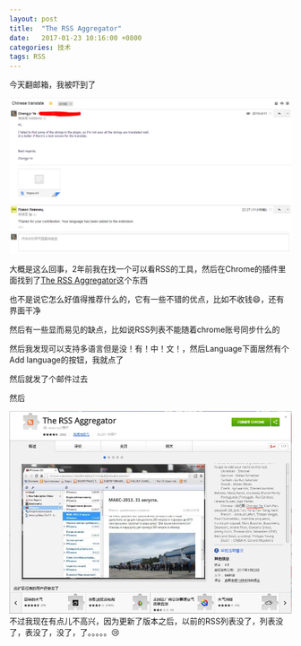 ```yaml
---
layout: post
title:  "The RSS Aggregator"
date:   2017-01-23 10:16:00 +0800
categories: 技术
tags: RSS
---
```

今天翻邮箱，我被吓到了

![邮件](/img/2017-01-23-73-mail.PNG)

大概是这么回事，2年前我在找一个可以看RSS的工具，然后在Chrome的插件里面找到了[The RSS Aggregator](https://chrome.google.com/webstore/detail/the-rss-aggregator/ffhafkagcdhnhamiaecajogjcfgienom)这个东西

也不是说它怎么好值得推荐什么的，它有一些不错的优点，比如不收钱:smile:，还有界面干净

然后有一些显而易见的缺点，比如说RSS列表不能随着chrome账号同步什么的

然后我发现可以支持多语言但是没！有！中！文！，然后Language下面居然有个Add language的按钮，我就点了

然后就发了个邮件过去

然后

![大名上去了](/img/2017-01-23-73-page.PNG)
不过我现在有点儿不高兴，因为更新了版本之后，以前的RSS列表没了，列表没了，表没了，没了，了。。。。。:cry:
